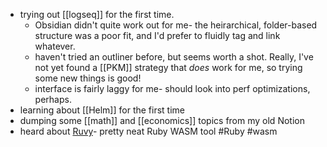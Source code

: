 - trying out [[logseq]] for the first time.
	- Obsidian didn't quite work out for me- the heirarchical, folder-based structure was a poor fit, and I'd prefer to fluidly tag and link whatever.
	- haven't tried an outliner before, but seems worth a shot. Really, I've not yet found a [[PKM]] strategy that _does_ work for me, so trying some new things is good!
	- interface is fairly laggy for me- should look into perf optimizations, perhaps.
- learning about [[Helm]] for the first time
- dumping some [[math]] and [[economics]] topics from my old Notion
- heard about [Ruvy](https://shopify.engineering/introducing-ruvy)- pretty neat Ruby WASM tool #Ruby #wasm